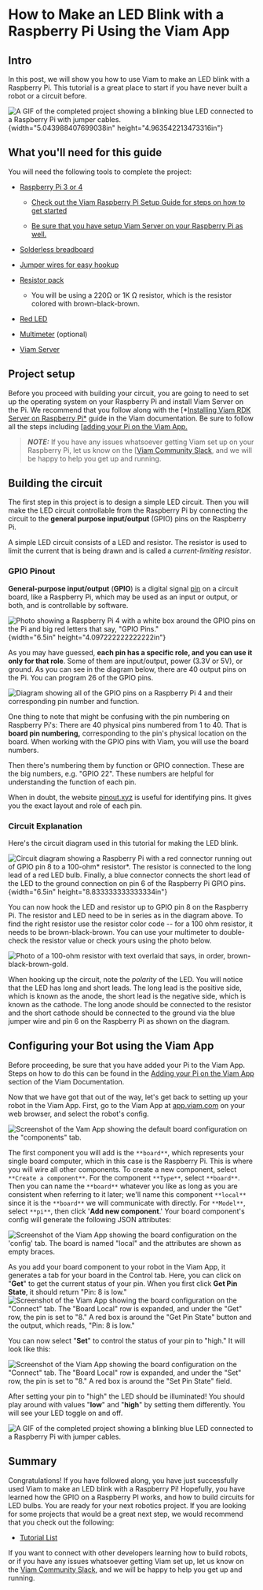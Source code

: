 # How to Make an LED Blink with a Raspberry Pi Using the Viam App

## Intro

In this post, we will show you how to use Viam to make an LED blink with a Raspberry Pi. This tutorial is a great place to start if you have never built a robot or a circuit before.

![A GIF of the completed project showing a blinking blue LED connected to a Raspberry Pi with jumper cables.](img/LED-Blink-with-RPi/image9.gif){width="5.043988407699038in" height="4.963542213473316in"}

## What you'll need for this guide

You will need the following tools to complete the project:

-   [Raspberry Pi 3 or 4](https://a.co/d/5Tn67G3)

    -   [Check out the Viam Raspberry Pi Setup Guide for steps on how to get started](https://docs.viam.com/getting-started/installation/)

    -   [Be sure that you have setup Viam Server on your Raspberry Pi as well.](https://docs.viam.com/getting-started/installation/#installing-viam-server)

-   [Solderless breadboard](https://amzn.to/2Q4Z5Ta)

-   [Jumper wires for easy hookup](http://amzn.to/2qVhd4y)

-   [Resistor pack](http://amzn.to/2Dmainw)

    -   You will be using a 220Ω or 1K Ω resistor, which is the resistor colored with brown-black-brown.

-   [Red LED](http://amzn.to/2Ex2v5q)

-   [Multimeter](http://amzn.to/2qWurxS) (optional)

-   [Viam Server](https://github.com/viamrobotics/rdk/tree/0c550c246739b87b4d5a9e8d96d2b6fdb3948e2b)

## Project setup

Before you proceed with building your circuit, you are going to need to set up the operating system on your Raspberry Pi and install Viam Server on the Pi. We recommend that you follow along with the [*[Installing Viam RDK Server on Raspberry Pi*](https://docs.viam.com/getting-started/installation/) guide in the Viam documentation. Be sure to follow all the steps including [[adding your Pi on the Viam App.](https://docs.viam.com/getting-started/installation/#adding-your-pi-on-the-viam-app-httpsappviamcom)

> **_NOTE:_**  If you have any issues whatsoever getting Viam set up on your Raspberry Pi, let us know on the [[Viam Community Slack](http://viamrobotics.slack.com), and we will be happy to help you get up and running.

## Building the circuit

The first step in this project is to design a simple LED circuit. Then you will make the LED circuit controllable from the Raspberry Pi by connecting the circuit to the **general purpose input/output** (GPIO) pins on the Raspberry Pi.

A simple LED circuit consists of a LED and resistor. The resistor is used to limit the current that is being drawn and is called a *current-limiting resistor*.

### GPIO Pinout

**General-purpose input/output** (**GPIO**) is a digital signal [pin](https://en.wikipedia.org/wiki/Pin_(electronics)) on a circuit board, like a Raspberry Pi, which may be used as an input or output, or both, and is controllable by software.

![Photo showing a Raspberry Pi 4 with a white box around the GPIO pins on the Pi and big red letters that say, "GPIO Pins."](img/LED-Blink-with-RPi/image10.png){width="6.5in" height="4.097222222222222in"}

As you may have guessed, **each pin has a specific role, and you can use it only for that role**. Some of them are input/output, power (3.3V or 5V), or ground. As you can see in the diagram below, there are 40 output pins on the Pi. You can program 26 of the GPIO pins.

![Diagram showing all of the GPIO pins on a Raspberry Pi 4 and their corresponding pin number and function.](img/LED-Blink-with-RPi/image4.jpg)

One thing to note that might be confusing with the pin numbering on Raspberry Pi's: There are 40 physical pins numbered from 1 to 40. That is **board pin numbering,** corresponding to the pin's physical location on the board. When working with the GPIO pins with Viam, you will use the board numbers.

Then there's numbering them by function or GPIO connection. These are the big numbers, e.g. "GPIO 22". These numbers are helpful for understanding the function of each pin.

When in doubt, the website [pinout.xyz](https://pinout.xyz/) is useful for identifying pins. It gives you the exact layout and role of each pin.

### Circuit Explanation

Here's the circuit diagram used in this tutorial for making the LED blink.

![Circuit diagram showing a Raspberry Pi with a red connector running out of GPIO pin 8 to a 100-ohm* resistor*. The resistor is connected to the long lead of a red LED bulb. Finally, a blue connector connects the short lead of the LED to the ground connection on pin 6 of the Raspberry Pi GPIO pins.](img/LED-Blink-with-RPi/image1.png){width="6.5in" height="8.833333333333334in"}

You can now hook the LED and resistor up to GPIO pin 8 on the Raspberry Pi. The resistor and LED need to be in series as in the diagram above. To find the right resistor use the resistor color code -- for a 100 ohm resistor, it needs to be brown-black-brown. You can use your multimeter to double-check the resistor value or check yours using the photo below.

![Photo of a 100-ohm resistor with text overlaid that says, in order, brown-black-brown-gold.](img/LED-Blink-with-RPi/image3.jpg)

When hooking up the circuit, note the *polarity* of the LED. You will notice that the LED has long and short leads. The long lead is the positive side, which is known as the anode, the short lead is the negative side, which is known as the cathode. The long anode should be connected to the resistor and the short cathode should be connected to the ground via the blue jumper wire and pin 6 on the Raspberry Pi as shown on the diagram.

## Configuring your Bot using the Viam App

Before proceeding, be sure that you have added your Pi to the Viam App. Steps on how to do this can be found in the [Adding your Pi on the Viam App](https://docs.viam.com/getting-started/installation/#adding-your-pi-on-the-viam-app-httpsappviamcom) section of the Viam Documentation.

Now that we have got that out of the way, let's get back to setting up your robot in the Viam App. First, go to the Viam App at [app.viam.com](https://app.viam.com/) on your web browser, and select the robot's config.

![Screenshot of the Vam App showing the default board configuration on the "components" tab.](img/LED-Blink-with-RPi/image2.png)

The first component you will add is the `**board**`, which represents your single board computer, which in this case is the Raspberry Pi. This is where you will wire all other components. To create a new component, select `**Create a component**`. For the component `**Type**`, select `**board**`. Then you can name the `**board**` whatever you like as long as you are consistent when referring to it later; we'll name this component `**local**` since it is the `**board**` we will communicate with directly. For `**Model**`, select `**pi**`, then click '**Add new component**.' Your board component's config will generate the following JSON attributes:

![Screenshot of the Viam App showing the board configuration on the 'config' tab. The board is named "local" and the attributes are shown as empty braces.](img/LED-Blink-with-RPi/image6.png)

As you add your board component to your robot in the Viam App, it generates a tab for your board in the Control tab. Here, you can click on "**Get**" to get the current status of your pin. When you first click **Get Pin State**, it should return "Pin: 8 is low."![Screenshot of the Viam App showing the board configuration on the "Connect" tab. The "Board Local" row is expanded, and under the "Get" row, the pin is set to "8." A red box is around the "Get Pin State" button and the output, which reads, "Pin: 8 is low."](img/LED-Blink-with-RPi/image5.png)

You can now select "**Set**" to control the status of your pin to "high." It will look like this:

![Screenshot of the Viam App showing the board configuration on the "Connect" tab. The "Board Local" row is expanded, and under the "Set" row, the pin is set to "8." A red box is around the "Set Pin State" field.](img/LED-Blink-with-RPi/image8.png)

After setting your pin to "high" the LED should be illuminated! You should play around with values "**low**" and "**high**" by setting them differently. You will see your LED toggle on and off.

![A GIF of the completed project showing a blinking blue LED connected to a Raspberry Pi with jumper cables.](img/LED-Blink-with-RPi/image7.gif)

## Summary

Congratulations! If you have followed along, you have just successfully used Viam to make an LED blink with a Raspberry Pi! Hopefully, you have learned how the GPIO on a Raspberry PI works, and how to build circuits for LED bulbs. You are ready for your next robotics project. If you are looking for some projects that would be a great next step, we would recommend that you check out the following:

-   [Tutorial List](tutorials.md)

If you want to connect with other developers learning how to build robots, or if you have any issues whatsoever getting Viam set up, let us know on the [Viam Community Slack](http://viamrobotics.slack.com), and we will be happy to help you get up and running.
